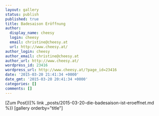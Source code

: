 ```yaml
---
layout: gallery
status: publish
published: true
title: Badesaison Eröffnung
author:
  display_name: cheesy
  login: cheesy
  email: christine@cheesy.at
  url: http://www.cheesy.at/
author_login: cheesy
author_email: christine@cheesy.at
author_url: http://www.cheesy.at/
wordpress_id: 23416
wordpress_url: http://www.cheesy.at/?page_id=23416
date: '2015-03-20 21:41:34 +0000'
date_gmt: '2015-03-20 20:41:34 +0000'
categories: []
comments: []
---
```


[Zum Post]({% link _posts/2015-03-20-die-badesaison-ist-eroeffnet.md %})
[gallery orderby="title"]
